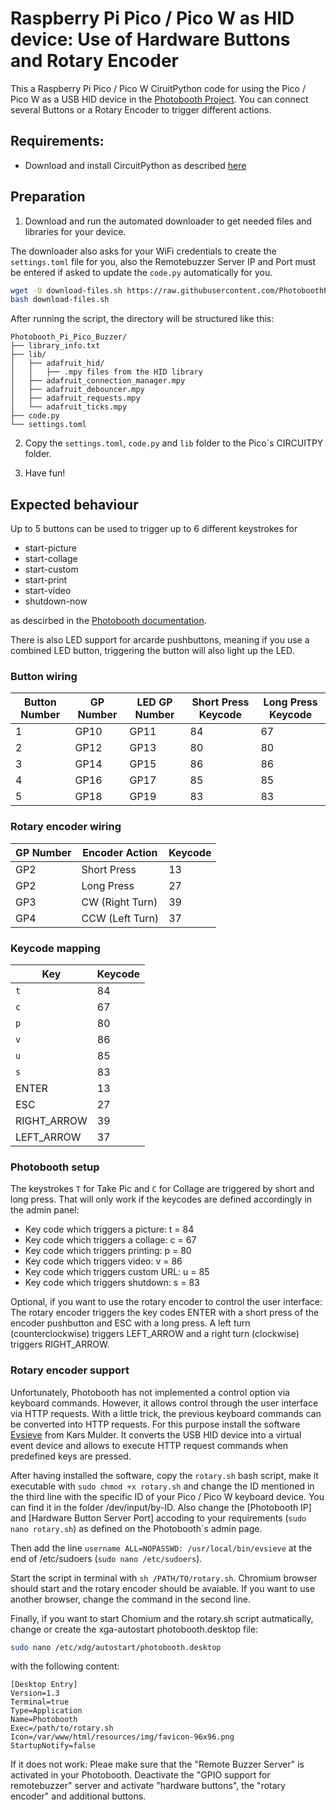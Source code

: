 # Raspberry Pi Pico / Pico W as HID device: Use of Hardware Buttons and Rotary Encoder

This a Raspberry Pi Pico / Pico W CiruitPython code for using the Pico / Pico W as a USB HID device in the [Photobooth Project](https://photoboothproject.github.io). You can connect several Buttons or a Rotary Encoder to trigger different actions.

## Requirements:

- Download and install  CircuitPython as described [here](https://learn.adafruit.com/pico-w-wifi-with-circuitpython/installing-circuitpython)

## Preparation

1. Download and run the automated downloader to get needed files and libraries for your device.

The downloader also asks for your WiFi credentials to create the 
`settings.toml` file for you, also the Remotebuzzer Server IP and Port must be entered if asked to update the `code.py` automatically for you.

```sh
wget -O download-files.sh https://raw.githubusercontent.com/PhotoboothProject/Pico_W_as_remote_button_and_rotary_encoder/main/download-files.sh
bash download-files.sh
```

After running the script, the directory will be structured like this:

```
Photobooth_Pi_Pico_Buzzer/
├── library_info.txt
├── lib/
│   ├── adafruit_hid/
│   │   ├── .mpy files from the HID library
│   ├── adafruit_connection_manager.mpy
│   ├── adafruit_debouncer.mpy
│   ├── adafruit_requests.mpy
│   └── adafruit_ticks.mpy
├── code.py
└── settings.toml
```

2. Copy the `settings.toml`, `code.py` and `lib` folder to the Pico´s CIRCUITPY folder.

3. Have fun!

## Expected behaviour 

Up to 5 buttons can be used to trigger up to 6 different keystrokes for
- start-picture
- start-collage
- start-custom
- start-print
- start-video
- shutdown-now

as descirbed in the [Photobooth documentation](https://photoboothproject.github.io/FAQ#can-i-use-hardware-button-to-take-a-picture).

There is also LED support for arcarde pushbuttons, meaning if you use a combined LED button, triggering the button will also light up the LED.

### Button wiring
| Button Number | GP Number | LED GP Number | Short Press Keycode | Long Press Keycode |
|---------------|-----------|---------------|---------------------|-------------------|
| 1             | GP10      | GP11          | 84                  | 67                |
| 2             | GP12      | GP13          | 80                  | 80                |
| 3             | GP14      | GP15          | 86                  | 86                |
| 4             | GP16      | GP17          | 85                  | 85                |
| 5             | GP18      | GP19          | 83                  | 83                |
### Rotary encoder wiring
| GP Number | Encoder Action      | Keycode |
|-----------|---------------------|---------|
| GP2       | Short Press         | 13      |
| GP2       | Long Press          | 27      |
| GP3       | CW (Right Turn)     | 39      |
| GP4       | CCW (Left Turn)     | 37      |
### Keycode mapping
| Key            | Keycode |
|----------------|---------|
| `t`            | 84      |
| `c`            | 67      |
| `p`            | 80      |
| `v`            | 86      |
| `u`            | 85      |
| `s`            | 83      |
| ENTER          | 13      |
| ESC            | 27      |
| RIGHT_ARROW    | 39      |
| LEFT_ARROW     | 37      |

### Photobooth setup

The keystrokes `T` for Take Pic and `C` for Collage are triggered by short and long press. That will only work if the keycodes are defined accordingly in the admin panel:

- Key code which triggers a picture: t = 84
- Key code which triggers a collage: c = 67
- Key code which triggers printing: p = 80
- Key code which triggers video: v = 86
- Key code which triggers custom URL: u = 85
- Key code which triggers shutdown: s = 83

Optional, if you want to use the rotary encoder to control the user interface:
The rotary encoder triggers the key codes ENTER with a short press of the encoder pushbutton and ESC with a long press. A left turn (counterclockwise) triggers LEFT_ARROW and a right turn (clockwise) triggers RIGHT_ARROW.

### Rotary encoder support

Unfortunately, Photobooth has not implemented a control option via keyboard commands. However, it allows control through the user interface via HTTP requests. With a little trick, the previous keyboard commands can be converted into HTTP requests. For this purpose install the software [Evsieve](https://github.com/KarsMulder/evsieve) from Kars Mulder. It converts the USB HID device into a virtual event device and allows to execute HTTP request commands when predefined keys are pressed.

After having installed the software, copy the `rotary.sh` bash script, make it executable with `sudo chmod +x rotary.sh` and change the ID mentioned in the third line with the specific ID of your Pico / Pico W keyboard device. You can find it in the folder /dev/input/by-ID. Also change the [Photobooth IP] and [Hardware Button Server Port] accoding to your requirements (`sudo nano rotary.sh`) as defined on the Photobooth´s admin page. 

Then add the line `username ALL=NOPASSWD: /usr/local/bin/evsieve` at the end of /etc/sudoers (`sudo nano /etc/sudoers`).

Start the script in terminal with `sh /PATH/TO/rotary.sh`. Chromium browser should start and the rotary encoder should be avaiable. If you want to use another browser, change the command in the second line.

Finally, if you want to start Chomium and the rotary.sh script autmatically, change or create the xga-autostart photobooth.desktop file:
```sh
sudo nano /etc/xdg/autostart/photobooth.desktop
```
with the following content:
```
[Desktop Entry]
Version=1.3
Terminal=true
Type=Application
Name=Photobooth
Exec=/path/to/rotary.sh
Icon=/var/www/html/resources/img/favicon-96x96.png
StartupNotify=false
```

If it does not work: Pleae make sure that the "Remote Buzzer Server" is activated in your Photobooth. Deactivate the "GPIO support for remotebuzzer" server and activate "hardware buttons", the "rotary encoder" and additional buttons.
